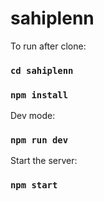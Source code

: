 # sahiplenn

To run after clone:

### `cd sahiplenn`

### `npm install`

Dev mode:
### `npm run dev`

Start the server:
### `npm start`
